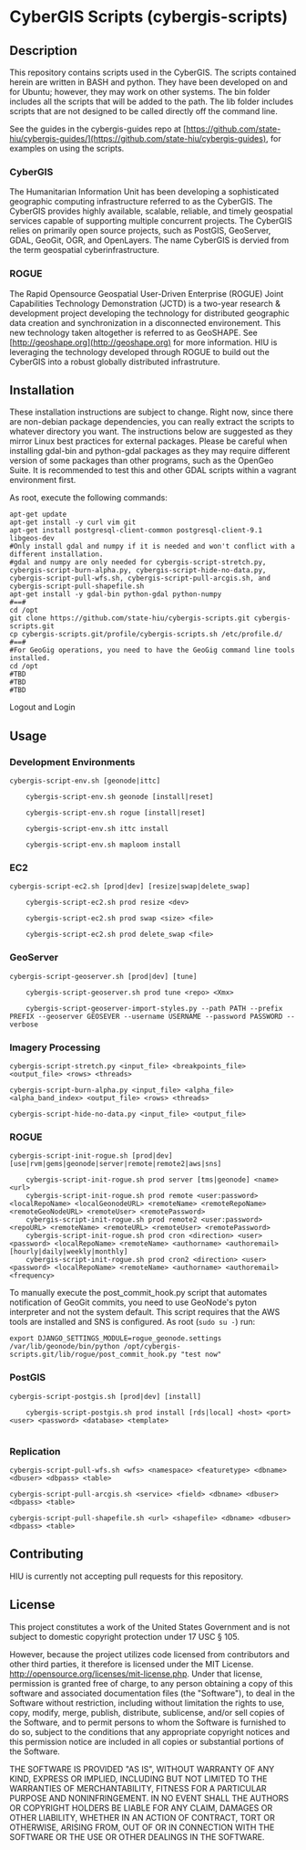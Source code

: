 CyberGIS Scripts (cybergis-scripts)
================

## Description

This repository contains scripts used in the CyberGIS.  The scripts contained herein are written in BASH and python.  They have been developed on and for Ubuntu; however, they may work on other systems.  The bin folder includes all the scripts that will be added to the path.  The lib folder includes scripts that are not designed to be called directly off the command line.

See the guides in the cybergis-guides repo at [https://github.com/state-hiu/cybergis-guides/](https://github.com/state-hiu/cybergis-guides), for examples on using the scripts.

### CyberGIS
The Humanitarian Information Unit has been developing a sophisticated geographic computing infrastructure referred to as the CyberGIS. The CyberGIS provides highly available, scalable, reliable, and timely geospatial services capable of supporting multiple concurrent projects.  The CyberGIS relies on primarily open source projects, such as PostGIS, GeoServer, GDAL, GeoGit, OGR, and OpenLayers.  The name CyberGIS is dervied from the term geospatial cyberinfrastructure.

### ROGUE
The Rapid Opensource Geospatial User-Driven Enterprise (ROGUE) Joint Capabilities Technology Demonstration (JCTD) is a two-year research & development project developing the technology for distributed geographic data creation and synchronization in a disconnected environement.  This new technology taken altogether is referred to as GeoSHAPE.  See [http://geoshape.org](http://geoshape.org) for more information.  HIU is leveraging the technology developed through ROGUE to build out the CyberGIS into a robust globally distributed infrastruture.

## Installation

These installation instructions are subject to change.  Right now, since there are non-debian package dependencies, you can really extract the scripts to whatever directory you want.  The instructions below are suggested as they mirror Linux best practices for external packages.  Please be careful when installing gdal-bin and python-gdal packages as they may require different version of some packages than other programs, such as the OpenGeo Suite.  It is recommended to test this and other GDAL scripts within a vagrant environment first.

As root, execute the following commands:
```
apt-get update
apt-get install -y curl vim git
apt-get install postgresql-client-common postgresql-client-9.1 libgeos-dev
#Only install gdal and numpy if it is needed and won't conflict with a different installation.
#gdal and numpy are only needed for cybergis-script-stretch.py, cybergis-script-burn-alpha.py, cybergis-script-hide-no-data.py, cybergis-script-pull-wfs.sh, cybergis-script-pull-arcgis.sh, and cybergis-script-pull-shapefile.sh
apt-get install -y gdal-bin python-gdal python-numpy
#==#
cd /opt
git clone https://github.com/state-hiu/cybergis-scripts.git cybergis-scripts.git
cp cybergis-scripts.git/profile/cybergis-scripts.sh /etc/profile.d/
#==#
#For GeoGig operations, you need to have the GeoGig command line tools installed.
cd /opt
#TBD
#TBD
#TBD
```
Logout and Login

## Usage

### Development Environments

```
cybergis-script-env.sh [geonode|ittc]

    cybergis-script-env.sh geonode [install|reset]
    
    cybergis-script-env.sh rogue [install|reset]
    
    cybergis-script-env.sh ittc install
    
    cybergis-script-env.sh maploom install
````
### EC2

```
cybergis-script-ec2.sh [prod|dev] [resize|swap|delete_swap]

    cybergis-script-ec2.sh prod resize <dev>
    
    cybergis-script-ec2.sh prod swap <size> <file>
    
    cybergis-script-ec2.sh prod delete_swap <file>
```

### GeoServer
```
cybergis-script-geoserver.sh [prod|dev] [tune]

    cybergis-script-geoserver.sh prod tune <repo> <Xmx>
    
    cybergis-script-geoserver-import-styles.py --path PATH --prefix PREFIX --geoserver GEOSEVER --username USERNAME --password PASSWORD --verbose
```

### Imagery Processing

```
cybergis-script-stretch.py <input_file> <breakpoints_file> <output_file> <rows> <threads>
```
```
cybergis-script-burn-alpha.py <input_file> <alpha_file> <alpha_band_index> <output_file> <rows> <threads>
```
```
cybergis-script-hide-no-data.py <input_file> <output_file>
```

### ROGUE

```
cybergis-script-init-rogue.sh [prod|dev] [use|rvm|gems|geonode|server|remote|remote2|aws|sns]
    
    cybergis-script-init-rogue.sh prod server [tms|geonode] <name> <url>
    cybergis-script-init-rogue.sh prod remote <user:password> <localRepoName> <localGeonodeURL> <remoteName> <remoteRepoName> <remoteGeoNodeURL> <remoteUser> <remotePassword>
    cybergis-script-init-rogue.sh prod remote2 <user:password> <repoURL> <remoteName> <remoteURL> <remoteUser> <remotePassword>
    cybergis-script-init-rogue.sh prod cron <direction> <user> <password> <localRepoName> <remoteName> <authorname> <authoremail> [hourly|daily|weekly|monthly]
    cybergis-script-init-rogue.sh prod cron2 <direction> <user> <password> <localRepoName> <remoteName> <authorname> <authoremail> <frequency>
```

To manually execute the post_commit_hook.py script that automates notification of GeoGit commits, you need to use GeoNode's pyton interpreter and not the system default.  This script requires that the AWS tools are installed and SNS is configured.  As root (`sudo su -`) run:
```
export DJANGO_SETTINGS_MODULE=rogue_geonode.settings
/var/lib/geonode/bin/python /opt/cybergis-scripts.git/lib/rogue/post_commit_hook.py "test now"
```

### PostGIS

```
cybergis-script-postgis.sh [prod|dev] [install]

    cybergis-script-postgis.sh prod install [rds|local] <host> <port> <user> <password> <database> <template>
    
```

### Replication

```
cybergis-script-pull-wfs.sh <wfs> <namespace> <featuretype> <dbname> <dbuser> <dbpass> <table>
```
```
cybergis-script-pull-arcgis.sh <service> <field> <dbname> <dbuser> <dbpass> <table>
```
```
cybergis-script-pull-shapefile.sh <url> <shapefile> <dbname> <dbuser> <dbpass> <table>
```



## Contributing

HIU is currently not accepting pull requests for this repository.

## License
This project constitutes a work of the United States Government and is not subject to domestic copyright protection under 17 USC § 105.

However, because the project utilizes code licensed from contributors and other third parties, it therefore is licensed under the MIT License. http://opensource.org/licenses/mit-license.php. Under that license, permission is granted free of charge, to any person obtaining a copy of this software and associated documentation files (the "Software"), to deal in the Software without restriction, including without limitation the rights to use, copy, modify, merge, publish, distribute, sublicense, and/or sell copies of the Software, and to permit persons to whom the Software is furnished to do so, subject to the conditions that any appropriate copyright notices and this permission notice are included in all copies or substantial portions of the Software.

THE SOFTWARE IS PROVIDED "AS IS", WITHOUT WARRANTY OF ANY KIND, EXPRESS OR IMPLIED, INCLUDING BUT NOT LIMITED TO THE WARRANTIES OF MERCHANTABILITY, FITNESS FOR A PARTICULAR PURPOSE AND NONINFRINGEMENT. IN NO EVENT SHALL THE AUTHORS OR COPYRIGHT HOLDERS BE LIABLE FOR ANY CLAIM, DAMAGES OR OTHER LIABILITY, WHETHER IN AN ACTION OF CONTRACT, TORT OR OTHERWISE, ARISING FROM, OUT OF OR IN CONNECTION WITH THE SOFTWARE OR THE USE OR OTHER DEALINGS IN THE SOFTWARE.
